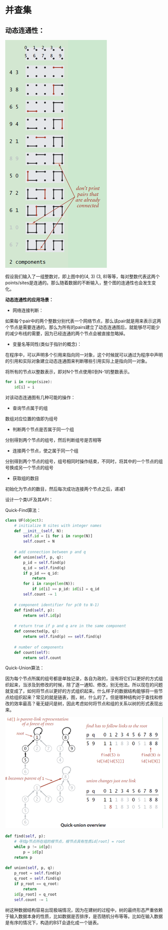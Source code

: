 # 并查集

## 动态连通性：

![](pic/union.png)

假设我们输入了一组整数对，即上图中的(4, 3) (3, 8)等等，每对整数代表这两个points/sites是连通的。那么随着数据的不断输入，整个图的连通性也会发生变化。

**动态连通性的应用场景：**

- 网络连接判断：

如果每个pair中的两个整数分别代表一个网络节点，那么该pair就是用来表示这两个节点是需要连通的。那么为所有的pairs建立了动态连通图后，就能够尽可能少的减少布线的需要，因为已经连通的两个节点会被直接忽略掉。

- 变量名等同性(类似于指针的概念)：

在程序中，可以声明多个引用来指向同一对象，这个时候就可以通过为程序中声明的引用和实际对象建立动态连通图来判断哪些引用实际上是指向同一对象。

将所有的节点以整数表示，即对N个节点使用0到N-1的整数表示。

```python
for i in range(size):
    id[i] = i
```

对该动态连通图有几种可能的操作：

- 查询节点属于的组

数组对应位置的值即为组号

- 判断两个节点是否属于同一个组

分别得到两个节点的组号，然后判断组号是否相等

- 连接两个节点，使之属于同一个组

分别得到两个节点的组号，组号相同时操作结束，不同时，将其中的一个节点的组号换成另一个节点的组号

- 获取组的数目

初始化为节点的数目，然后每次成功连接两个节点之后，递减1

设计一个类UF及其API：

Quick-Find算法：

```python
class UF(object):
    # initialize N sites with integer names
    def __init__(self, N):
        self.id = [i for i in range(N)]
        self.count = N
    
    # add connection between p and q
    def union(self, p, q):
        p_id = self.find(p)
        q_id = self.find(q)
        if p_id == q_id:
            return 
        for i in range(len(N)):
            if id[i] == p_id: id[i] = q_id
        self.count -= 1
    
    # component identifier for p(0 to N-1)
    def find(self, p):
    	return self.id[p]
    
    # return true if p and q are in the same component
    def connected(p, q):
        return self.find(p) == self.find(q)
    
    # number of components
    def count(self):
        return self.count
```



Quick-Union算法：

因为每个节点所属的组号都是单独记录，各自为政的，没有将它们以更好的方式组织起来，当涉及到修改的时候，除了逐一通知、修改，别无他法。所以现在的问题就变成了，如何将节点以更好的方式组织起来。什么样子的数据结构能够将一些节点给组织起来？常见的就是链表，图，树，什么的了。但是哪种结构对于查找和修改的效率最高？毫无疑问是树，因此考虑如何将节点和组的关系以树的形式表现出来。

![](pic/quick-union.png)

```python
def find(self, p):
    # 寻找p节点所在组的根节点，根节点具有性质id[root] = root  
    while p != id[p]:
        p = id[p]
	return p

def union(self, p, q):
    p_root = self.find(p)
    q_root = self.find(q)
    if p_root == q_root:
        return
    id[p_root] = q_root
    self.count -= 1
```

树这种数据结构容易出现极端情况，因为在建树的过程中，树的最终形态严重依赖于输入数据本身的性质，比如数据是否排序，是否随机分布等等。比如在输入数据是有序的情况下，构造的BST会退化成一个链表。

